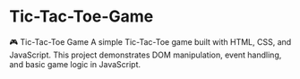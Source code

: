 # Tic-Tac-Toe-Game
🎮 Tic-Tac-Toe Game  A simple Tic-Tac-Toe game built with HTML, CSS, and JavaScript. This project demonstrates DOM manipulation, event handling, and basic game logic in JavaScript.
